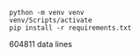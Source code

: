 ```
python -m venv venv
venv/Scripts/activate
pip install -r requirements.txt
```
604811 data lines



